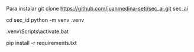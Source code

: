 Para instalar
git clone https://github.com/juanmedina-seti/sec_ai.git sec_ai

cd sec_id
python -m venv .venv

.venv\Scripts\activate.bat

pip install -r requirements.txt